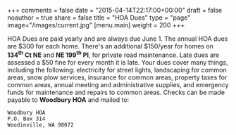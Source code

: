+++
comments = false
date = "2015-04-14T22:17:00+00:00"
draft = false
noauthor = true
share = false
title = "HOA Dues"
type = "page"
image="/images/current.jpg"
[menu.main]
weight = 200
+++

HOA Dues are paid yearly and are always due June 1. The annual HOA dues are $300 for each home. There's an additional $150/year for homes on **134<sup>th</sup> Ct NE** and **NE 199<sup>th</sup> Pl**, for private road maintenance. Late dues are assessed a $50 fine for every month it is late. Your dues cover many things, including the following: electricity for street lights, landscaping for common areas, snow plow services, insurance for common areas, property taxes for common areas, annual meeting and administrative supplies, and emergency funds for maintenance and repairs to common areas. Checks can be made payable to **Woodbury HOA** and mailed to:

    Woodbury HOA
    P.O. Box 314
    Woodinville, WA 98072
